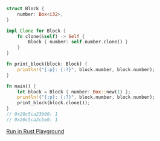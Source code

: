 ```rust
struct Block {
    number: Box<i32>,
}

impl Clone for Block {
    fn clone(&self) -> Self {
        Block { number: self.number.clone() }
    }
}

fn print_block(block: Block) {
    println!("{:p}: {:?}", block.number, block.number);
}

fn main() {
    let block = Block { number: Box::new(1) };
    println!("{:p}: {:?}", block.number, block.number);
    print_block(block.clone());
}
// 0x20c5ca23b00: 1
// 0x20c5ca2cbe0: 1
```
[Run in Rust Playground](https://play.rust-lang.org/?version=stable&mode=debug&edition=2021&gist=359aab8ff677fa29d84cf4b5a2bc1382&version=stable)
